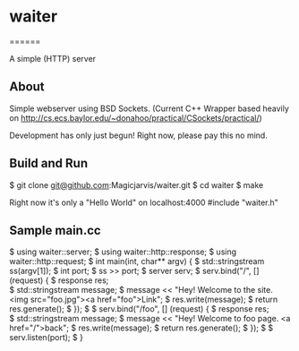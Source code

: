# waiter
======

A simple (HTTP) server

## About
Simple webserver using BSD Sockets. (Current C++ Wrapper based heavily on
    http://cs.ecs.baylor.edu/~donahoo/practical/CSockets/practical/)

Development has only just begun! Right now, please pay this no mind.

## Build and Run

  $ git clone git@github.com:Magicjarvis/waiter.git
  $ cd waiter
  $ make

Right now it's only a "Hello World" on localhost:4000
#include "waiter.h"

## Sample main.cc

  $ using waiter::server;
  $ using waiter::http::response;
  $ using waiter::http::request;
  $ int main(int, char** argv) {
  $   std::stringstream ss(argv[1]);
  $   int port;
  $   ss >> port;
  $   server serv;
  $   serv.bind("/", [] (request) {
  $     response res;  
  $     std::stringstream message;
  $     message << "Hey! Welcome to the site. <img src=\"foo.jpg\"><a href=\"foo\">Link</a>";
  $     res.write(message);
  $     return res.generate();
  $   });
  $ 
  $   serv.bind("/foo", [] (request) {
  $     response res;  
  $     std::stringstream message;
  $     message << "Hey! Welcome to foo page. <a href=\"/\">back</a>";
  $     res.write(message);
  $     return res.generate();
  $   });
  $ 
  $   serv.listen(port);
  $ }
